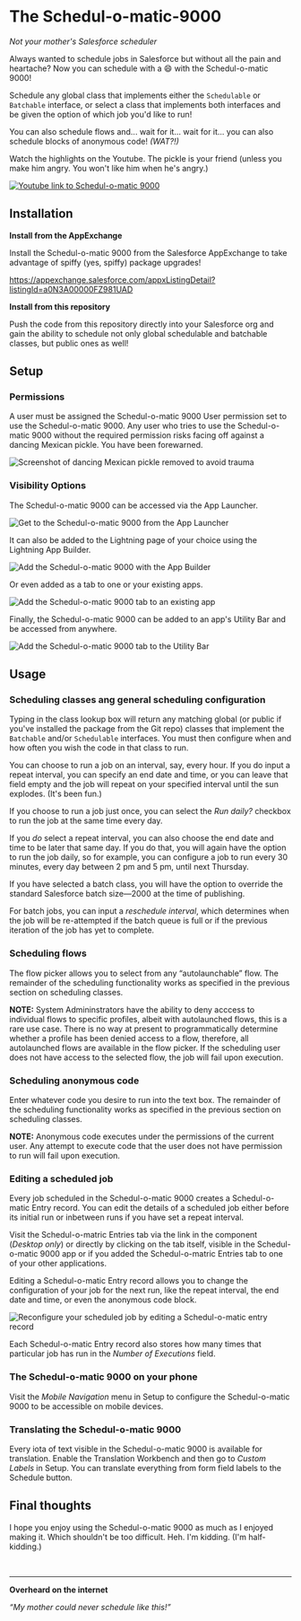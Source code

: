 # The Schedul-o-matic-9000

*Not your mother's Salesforce scheduler*

Always wanted to schedule jobs in Salesforce but without all the pain and heartache? Now you can schedule with a :smile: with the Schedul-o-matic 9000!

Schedule any global class that implements either the `Schedulable` or `Batchable` interface, or select a class that implements both interfaces and be given the option of which job you'd like to run!

You can also schedule flows and... wait for it... wait for it... you can also schedule blocks of anonymous code! *(WAT?!)*

Watch the highlights on the Youtube. The pickle is your friend (unless you make him angry. You won't like him when he's angry.)

[![Youtube link to Schedul-o-matic 9000](http://img.youtube.com/vi/fX3KiqsyT6k/0.jpg)](http://www.youtube.com/watch?v=c_KeluilBcs)

## Installation ##

**Install from the AppExchange**

Install the Schedul-o-matic 9000 from the Salesforce AppExchange to take advantage of spiffy (yes, spiffy) package upgrades!

https://appexchange.salesforce.com/appxListingDetail?listingId=a0N3A00000FZ981UAD



**Install from this repository**

Push the code from this repository directly into your Salesforce org and gain the ability to schedule not only global schedulable and batchable classes, but public ones as well!


## Setup ##

### Permissions ###

A user must be assigned the Schedul-o-matic 9000 User permission set to use the Schedul-o-matic 9000. Any user who tries to use the Schedul-o-matic 9000 without the required permission risks facing off against a dancing Mexican pickle. You have been forewarned.

![Screenshot of dancing Mexican pickle removed to avoid trauma](/readme-extras/removed-pickle.png)

### Visibility Options ###

The Schedul-o-matic 9000 can be accessed via the App Launcher.

![Get to the Schedul-o-matic 9000 from the App Launcher](/readme-extras/app-launcher.gif)

It can also be added to the Lightning page of your choice using the Lightning App Builder.

![Add the Schedul-o-matic 9000 with the App Builder](/readme-extras/app-builder.gif)

Or even added as a tab to one or your existing apps.

![Add the Schedul-o-matic 9000 tab to an existing app](/readme-extras/new-tab.gif)

Finally, the Schedul-o-matic 9000 can be added to an app's Utility Bar and be accessed from anywhere.

![Add the Schedul-o-matic 9000 tab to the Utility Bar](/readme-extras/utility-bar.gif)

## Usage ##

### Scheduling classes ang general scheduling configuration ###

Typing in the class lookup box will return any matching global (or public if you've installed the package from the Git repo) classes that implement the `Batchable` and/or `Schedulable` interfaces. You must then configure when and how often you wish the code in that class to run.

You can choose to run a job on an interval, say, every hour. If you do input a repeat interval, you can specify an end date and time, or you can leave that field empty and the job will repeat on your specified interval until the sun explodes. (It's been fun.)

If you choose to run a job just once, you can select the *Run daily?* checkbox to run the job at the same time every day.

If you *do* select a repeat interval, you can also choose the end date and time to be later that same day. If you do that, you will again have the option to run the job daily, so for example, you can configure a job to run every 30 minutes, every day between 2 pm and 5 pm, until next Thursday.

If you have selected a batch class, you will have the option to override the standard Salesforce batch size—2000 at the time of publishing.

For batch jobs, you can input a *reschedule interval*, which determines when the job will be re-attempted if the batch queue is full or if the previous iteration of the job has yet to complete.

### Scheduling flows ###

The flow picker allows you to select from any “autolaunchable” flow. The remainder of the scheduling functionality works as specified in the previous section on scheduling classes.

**NOTE:** System Admininstrators have the ability to deny acccess to individual flows to specific profiles, albeit with autolaunched flows, this is a rare use case. There is no way at present to programmatically determine whether a profile has been denied access to a flow, therefore, all autolaunched flows are available in the flow picker. If the scheduling user does not have access to the selected flow, the job will fail upon execution.

### Scheduling anonymous code ###

Enter whatever code you desire to run into the text box. The remainder of the scheduling functionality works as specified in the previous section on scheduling classes.

**NOTE:** Anonymous code executes under the permissions of the current user. Any attempt to execute code that the user does not have permission to run will fail upon execution.

### Editing a scheduled job ###

Every job scheduled in the Schedul-o-matic 9000 creates a Schedul-o-matic Entry record. You can edit the details of a scheduled job either before its initial run or inbetween runs if you have set a repeat interval.

Visit the Schedul-o-matric Entries tab via the link in the component (*Desktop only*) or directly by clicking on the tab itself, visible in the Schedul-o-matic 9000 app or if you added the Schedul-o-matric Entries tab to one of your other applications.

Editing a Schedul-o-matic Entry record allows you to change the configuration of your job for the next run, like the repeat interval, the end date and time, or even the anonymous code block.

![Reconfigure your scheduled job by editing a Schedul-o-matic entry record](/readme-extras/edit-entry.gif)

Each Schedul-o-matic Entry record also stores how many times that particular job has run in the *Number of Executions* field.

### The Schedul-o-matic 9000 on your phone ###

Visit the *Mobile Navigation* menu in Setup to configure the Schedul-o-matic 9000 to be accessible on mobile devices.

### Translating the Schedul-o-matic 9000 ###

Every iota of text visible in the Schedul-o-matic 9000 is available for translation. Enable the Translation Workbench and then go to *Custom Labels* in Setup. You can translate everything from form field labels to the Schedule button.

## Final thoughts ##

I hope you enjoy using the Schedul-o-matic 9000 as much as I enjoyed making it. Which shouldn't be too difficult. Heh. I'm kidding. (I'm half-kidding.)

<br>

***
**Overheard on the internet**

*“My mother could never schedule like this!”*